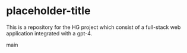 # placeholder-title

This is a repository for the HG project which consist of a full-stack web application integrated with a gpt-4.

main
